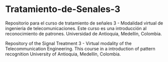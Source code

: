 # Tratamiento-de-Senales-3
Repositorio para el curso de tratamiento de señales 3 - Modalidad virtual de ingenieria de telecomunicaciones. Este curso es una introducción al reconocimiento de patrones.
Universidad de Antioquia, Medellín, Colombia.

Repository of the Signal Treatment 3 - Virtual modality of the Telecommunication Engineering. This course in a introduction of pattern recognition
University of Antioquia, Medellín, Colombia.


